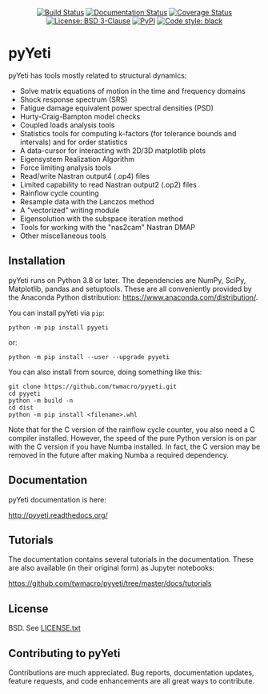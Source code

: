 <p align="center">
<a href="https://travis-ci.com/twmacro/pyyeti"><img alt="Build Status" src="https://travis-ci.com/twmacro/pyyeti.svg?branch=master"></a>
<a href="https://pyyeti.readthedocs.io/en/latest/?badge=latest"><img alt="Documentation Status" src="https://readthedocs.org/projects/pyyeti/badge/?version=latest"></a>
<a href="https://coveralls.io/github/twmacro/pyyeti?branch=master"><img alt="Coverage Status" src="https://coveralls.io/repos/github/twmacro/pyyeti/badge.svg?branch=master"></a>
<a href="https://github.com/twmacro/pyyeti/blob/master/LICENSE.txt"><img alt="License: BSD 3-Clause" src="https://img.shields.io/badge/License-BSD%203--Clause-blue.svg"></a>
<a href="https://pypi.org/project/pyyeti/"><img alt="PyPI" src="https://img.shields.io/pypi/v/pyyeti"></a>
<a href="https://github.com/twmacro/pyyeti"><img alt="Code style: black" src="https://img.shields.io/badge/code%20style-black-000000.svg"></a>
</p>


# pyYeti

pyYeti has tools mostly related to structural dynamics:


* Solve matrix equations of motion in the time and frequency domains
* Shock response spectrum (SRS)
* Fatigue damage equivalent power spectral densities (PSD)
* Hurty-Craig-Bampton model checks
* Coupled loads analysis tools
* Statistics tools for computing k-factors (for tolerance bounds and intervals) and for order statistics
* A data-cursor for interacting with 2D/3D matplotlib plots
* Eigensystem Realization Algorithm
* Force limiting analysis tools
* Read/write Nastran output4 (.op4) files
* Limited capability to read Nastran output2 (.op2) files
* Rainflow cycle counting
* Resample data with the Lanczos method
* A "vectorized" writing module
* Eigensolution with the subspace iteration method
* Tools for working with the "nas2cam" Nastran DMAP
* Other miscellaneous tools


## Installation

pyYeti runs on Python 3.8 or later. The dependencies are NumPy, SciPy,
Matplotlib, pandas and setuptools. These are all conveniently provided
by the Anaconda Python distribution:
https://www.anaconda.com/distribution/.

You can install pyYeti via `pip`:

    python -m pip install pyyeti
    
or:

    python -m pip install --user --upgrade pyyeti

You can also install from source, doing something like this:

    git clone https://github.com/twmacro/pyyeti.git
    cd pyyeti
    python -m build -n
    cd dist
    python -m pip install <filename>.whl

Note that for the C version of the rainflow cycle counter, you also
need a C compiler installed. However, the speed of the pure Python
version is on par with the C version if you have Numba installed. In
fact, the C version may be removed in the future after making Numba a
required dependency.


## Documentation

pyYeti documentation is here:

   http://pyyeti.readthedocs.org/


## Tutorials

The documentation contains several tutorials in the documentation.
These are also available (in their original form) as Jupyter
notebooks:

   https://github.com/twmacro/pyyeti/tree/master/docs/tutorials


## License

BSD. See [LICENSE.txt](LICENSE.txt)


## Contributing to pyYeti

Contributions are much appreciated. Bug reports, documentation
updates, feature requests, and code enhancements are all great
ways to contribute.
